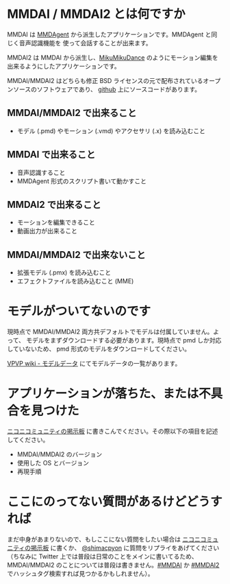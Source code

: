 # MMDAI / MMDAI2 とは何ですか

MMDAI は [MMDAgent](http://mmdagent.jp) から派生したアプリケーションです。MMDAgent と同じく音声認識機能を
使って会話することが出来ます。

MMDAI2 は MMDAI から派生し、[MikuMikuDance](http://www.geocities.jp/higuchuu4/index.htm) のようにモーション編集を出来るようにしたアプリケーションです。

MMDAI/MMDAI2 はどちらも修正 BSD ライセンスの元で配布されているオープンソースのソフトウェアであり、
[github](https://github.com/hkrn/MMDAI/) 上にソースコードがあります。

## MMDAI/MMDAI2 で出来ること

 * モデル (.pmd) やモーション (.vmd) やアクセサリ (.x) を読み込むこと

## MMDAI で出来ること

 * 音声認識すること
 * MMDAgent 形式のスクリプト書いて動かすこと

## MMDAI2 で出来ること

 * モーションを編集できること
 * 動画出力が出来ること

## MMDAI/MMDAI2 で出来ないこと

 * 拡張モデル (.pmx) を読み込むこと
 * エフェクトファイルを読み込むこと (MME)

# モデルがついてないのです

現時点で MMDAI/MMDAI2 両方共デフォルトでモデルは付属していません。よって、
モデルをまずダウンロードする必要があります。現時点で pmd しか対応していないため、
pmd 形式のモデルをダウンロードしてください。

[VPVP wiki - モデルデータ](http://www6.atwiki.jp/vpvpwiki/pages/65.html) にてモデルデータの一覧があります。

# アプリケーションが落ちた、または不具合を見つけた

[ニコニコミュニティの掲示板](http://com.nicovideo.jp/bbs/co1393234) に書きこんでください。その際以下の項目を記述してください。

 * MMDAI/MMDAI2 のバージョン
 * 使用した OS とバージョン
 * 再現手順

# ここにのってない質問があるけどどうすれば

まだ中身があまりないので、もしここにない質問をしたい場合は [ニコニコミュニティの掲示板](http://com.nicovideo.jp/bbs/co1393234) に書くか、
[@shimacpyon](https://twitter.com/shimacpyon/) に質問をリプライをあげてください（ちなみに Twitter 上では普段は日常のことをメインに書いてるため、
MMDAI/MMDAI2 のことについては普段は書きません。[#MMDAI](https://twitter.com/#!/search/%23MMDAI) か [#MMDAI2](https://twitter.com/#!/search/%23MMDAI2) でハッシュタグ検索すれば見つかるかもしれません）。

